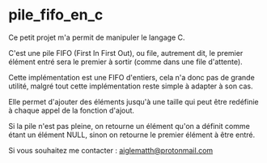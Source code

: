 # pile_fifo_en_c

Ce petit projet m'a permit de manipuler le langage C.

C'est une pile FIFO (First In First Out), ou file, autrement dit, le premier 
élément entré sera le premier à sortir (comme dans une file d'attente).

Cette implémentation est une FIFO d'entiers, cela n'a donc pas de grande utilité,
malgré tout cette implémentation reste simple à adapter à son cas.

Elle permet d'ajouter des éléments jusqu'à une taille qui peut être redéfinie à chaque
appel de la fonction d'ajout.

Si la pile n'est pas pleine, on retourne un élément qu'on a définit comme étant un élément
NULL, sinon on retourne le premier élément à être entré.

Si vous souhaitez me contacter : aiglematth@protonmail.com
